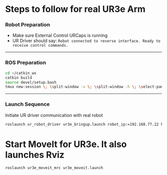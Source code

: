 # Steps to follow for real UR3e Arm

### Robot Preparation
- Make sure External Control URCaps is running
- UR Driver should say: `Robot connected to reverse interface. Ready to receive control commands.`
---
### ROS Preparation
```bash
cd ~/catkin_ws
catkin build
source devel/setup.bash
tmux new-session \; \split-window -v \; \split-window -h \; \select-pane -t 1 \; \split-window -h
```
---
### Launch Sequence
Initiate UR driver communication with real robot
```bash
roslaunch ur_robot_driver ur3e_bringup.launch robot_ip:=192.168.77.22 kinematics_config:=$(rospack find ur3e_setup)/config/ur3e_calib.yaml z_height:=0.77
```

# Start MoveIt for UR3e. It also launches Rviz
```bash
roslaunch ur3e_moveit_mrc ur3e_moveit.launch
```
